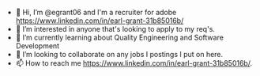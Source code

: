 - 👋 Hi, I’m @egrant06 and I'm a recruiter for adobe https://www.linkedin.com/in/earl-grant-31b85016b/
- 👀 I’m interested in anyone that's looking to apply to my req's.
- 🌱 I’m currently learning about Quality Engineering and Software Development 
- 💞️ I’m looking to collaborate on any jobs I postings I put on here.
- 📫 How to reach me https://www.linkedin.com/in/earl-grant-31b85016b/.

<!---
egrant06/egrant06 is a ✨ special ✨ repository because its `README.md` (this file) appears on your GitHub profile.
You can click the Preview link to take a look at your changes.
--->
